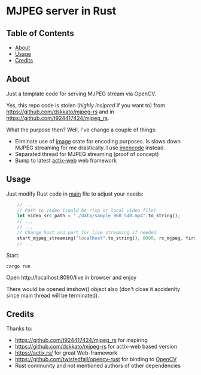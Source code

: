 # MJPEG server in Rust

## Table of Contents

- [About](#about)
- [Usage](#usage)
- [Credits](#credits)

## About

Just a template code for serving MJPEG stream via OpenCV.

Yes, this repo code is stolen (*highly insipred* if you want to) from https://github.com/dskkato/mjpeg-rs and in https://github.com/t924417424/mjpeg_rs.

What the purpose then? Well, I've change a couple of things:

* Eliminate use of [image](https://crates.io/crates/image) crate for encoding purposes. Is slows down MJPEG streaming for me drastically. I use [imencode](./src/main.rs#L59) instead.
* Separated thread for MJPEG streaming (proof of concept)
* Bump to latest [actix-web](https://actix.rs/) web framework

## Usage

Just modify Rust code in [main](src/main.rs) file to adjust your needs:

```rust
    // ...
    // Path to video (could be rtsp or local video file)
    let video_src_path = "./data/sample_960_540.mp4".to_string();
    // ...
    // ...
    // Change host and port for live streaming if needed
    start_mjpeg_streaming("localhost".to_string(), 8090, rx_mjpeg, first_frame_cols, first_frame_rows) {
    // ...
```

Start:

```
cargo run
```

Open http://localhost:8090/live in browser and enjoy

There would be opened imshow() object also (don't close it accidenlty since main thread will be terminated).

## Credits
Thanks to:
 * https://github.com/t924417424/mjpeg_rs for inspiring
 * https://github.com/dskkato/mjpeg-rs for actix-web based version
 * https://actix.rs/ for great Web-framework
 * https://github.com/twistedfall/opencv-rust for binding to [OpenCV](https://opencv.org/)
 * Rust community and not mentioned authors of other dependencies